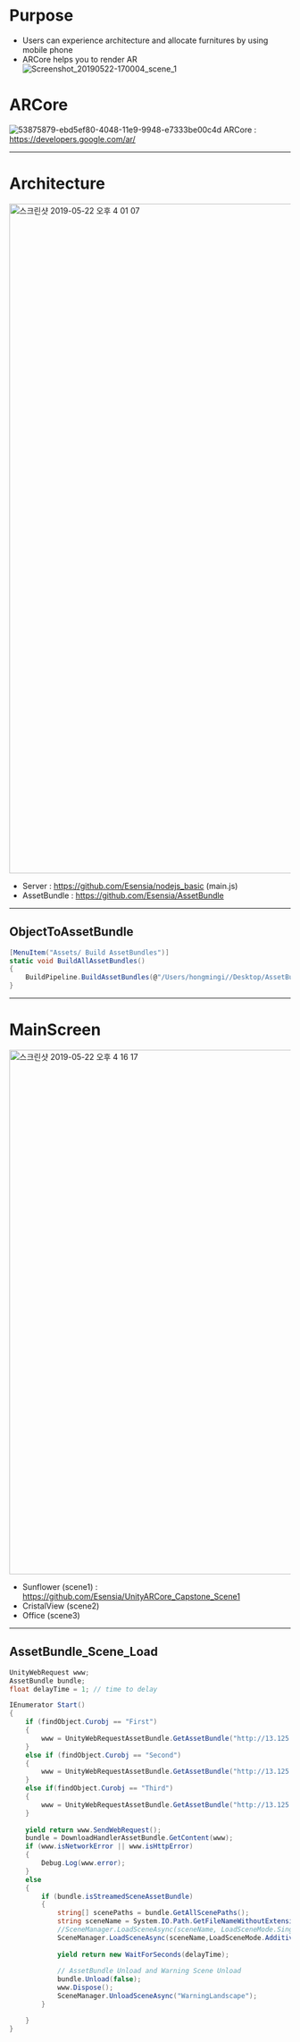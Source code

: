 # Purpose
* Users can experience architecture and allocate furnitures by using mobile phone
* ARCore helps you to render AR  
![Screenshot_20190522-170004_scene_1](https://user-images.githubusercontent.com/41403898/58165871-9ca47000-7cc3-11e9-9d90-e9e7626b03e7.jpg)

# ARCore
![53875879-ebd5ef80-4048-11e9-9948-e7333be00c4d](https://user-images.githubusercontent.com/41403898/56416777-d6e9ae80-62cc-11e9-9a57-536e497fa02e.png)
ARCore : https://developers.google.com/ar/ <br>  
***

# Architecture
<img width="1199" alt="스크린샷 2019-05-22 오후 4 01 07" src="https://user-images.githubusercontent.com/41403898/58153863-23008800-7cab-11e9-9938-22c8fd124b8a.png">

* Server : https://github.com/Esensia/nodejs_basic (main.js) <br> 
* AssetBundle : https://github.com/Esensia/AssetBundle <br>
***
## ObjectToAssetBundle
```C#
[MenuItem("Assets/ Build AssetBundles")]
static void BuildAllAssetBundles()
{
    BuildPipeline.BuildAssetBundles(@"/Users/hongmingi//Desktop/AssetBundle", BuildAssetBundleOptions.ChunkBasedCompression,BuildTarget.Android);
}
```
***

# MainScreen
<img width="939" alt="스크린샷 2019-05-22 오후 4 16 17" src="https://user-images.githubusercontent.com/41403898/58154602-f8173380-7cac-11e9-880f-48003c26ea53.png">

* Sunflower    (scene1) : https://github.com/Esensia/UnityARCore_Capstone_Scene1 <br>
* CristalView  (scene2)<br>
* Office       (scene3)<br>

***

## AssetBundle_Scene_Load
```C#
UnityWebRequest www;
AssetBundle bundle;
float delayTime = 1; // time to delay

IEnumerator Start()
{
    if (findObject.Curobj == "First")
    {
        www = UnityWebRequestAssetBundle.GetAssetBundle("http://13.125.111.193/scene1/scene_1");
    } 
    else if (findObject.Curobj == "Second")
    {
        www = UnityWebRequestAssetBundle.GetAssetBundle("http://13.125.111.193/scene2and/scene_2");
    }
    else if(findObject.Curobj == "Third")
    {
        www = UnityWebRequestAssetBundle.GetAssetBundle("http://13.125.111.193/scene3/scene_3");
    }
    
    yield return www.SendWebRequest();
    bundle = DownloadHandlerAssetBundle.GetContent(www);
    if (www.isNetworkError || www.isHttpError)
    {
        Debug.Log(www.error);
    }
    else
    {
        if (bundle.isStreamedSceneAssetBundle)
        {
            string[] scenePaths = bundle.GetAllScenePaths();
            string sceneName = System.IO.Path.GetFileNameWithoutExtension(scenePaths[0]);
            //SceneManager.LoadSceneAsync(sceneName, LoadSceneMode.Single);
            SceneManager.LoadSceneAsync(sceneName,LoadSceneMode.Additive);
            
            yield return new WaitForSeconds(delayTime); 
            
            // AssetBundle Unload and Warning Scene Unload 
            bundle.Unload(false);
            www.Dispose();
            SceneManager.UnloadSceneAsync("WarningLandscape");
        }

    }
}
```
